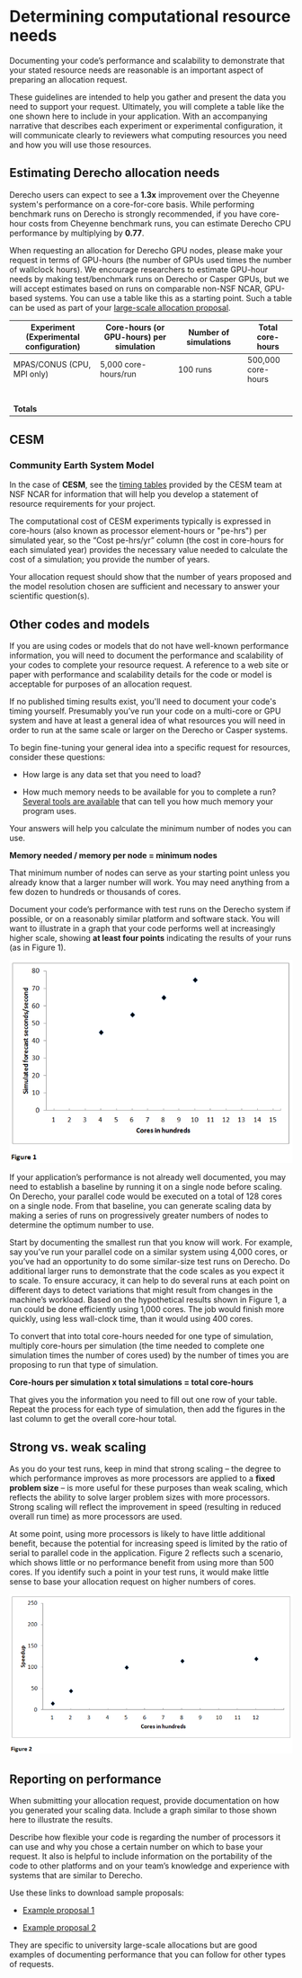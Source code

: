 # Determining computational resource needs

Documenting your code’s performance and scalability to demonstrate that
your stated resource needs are reasonable is an important aspect of
preparing an allocation request.

These guidelines are intended to help you gather and present the data
you need to support your request. Ultimately, you will complete a table
like the one shown here to include in your application. With an
accompanying narrative that describes each experiment or experimental
configuration, it will communicate clearly to reviewers what computing
resources you need and how you will use those resources.

## Estimating Derecho allocation needs

Derecho users can expect to see a **1.3x** improvement over the Cheyenne
system's performance on a core-for-core basis. While performing benchmark
runs on Derecho is strongly recommended, if you have core-hour costs
from Cheyenne benchmark runs, you can estimate Derecho CPU performance by
multiplying by **0.77**.

When requesting an allocation for Derecho GPU nodes, please make your
request in terms of GPU-hours (the number of GPUs used times the number
of wallclock hours). We encourage researchers to estimate GPU-hour needs
by making test/benchmark runs on Derecho or Casper GPUs, but we will
accept estimates based on runs on comparable non-NSF NCAR, GPU-based systems.
You can use a table like this as a starting point. Such a table can be
used as part of your [large-scale allocation proposal](../university-allocations/university-large-allocation-request-preparation-instructions/).

<table style="width:100%;">
  <colgroup>
    <col style="width: 30%" />
    <col style="width: 27%" />
    <col style="width: 24%" />
    <col style="width: 17%" />
  </colgroup>
  <thead>
    <tr class="header">
      <th><strong>Experiment</strong><br />
        <strong>(Experimental configuration)</strong></th>
      <th><strong>Core-hours (or GPU-hours) per simulation</strong></th>
      <th><strong>Number of simulations</strong></th>
      <th><strong>Total core-hours</strong></th>
    </tr>
  </thead>
  <tbody>
    <tr class="odd">
      <td>MPAS/CONUS (CPU, MPI only)</td>
      <td>5,000 core-hours/run</td>
      <td>100 runs</td>
      <td>500,000 core-hours</td>
    </tr>
    <tr class="even">
      <td></td>
      <td></td>
      <td></td>
      <td></td>
    </tr>
    <tr class="odd">
      <td></td>
      <td></td>
      <td></td>
      <td></td>
    </tr>
    <tr class="even">
      <td></td>
      <td></td>
      <td></td>
      <td></td>
    </tr>
    <tr class="odd">
      <td></td>
      <td></td>
      <td></td>
      <td></td>
    </tr>
    <tr class="even">
      <td></td>
      <td></td>
      <td></td>
      <td></td>
    </tr>
    <tr class="odd">
      <td></td>
      <td></td>
      <td></td>
      <td></td>
    </tr>
    <tr class="even">
      <td><strong>Totals</strong></td>
      <td></td>
      <td></td>
      <td></td>
    </tr>
  </tbody>
</table>

## CESM

### Community Earth System Model

In the case of **CESM**, see the [timing tables](https://csegweb.cgd.ucar.edu/timing/cgi-bin/timings.cgi)
provided by the CESM team at NSF NCAR for information that will help you
develop a statement of resource requirements for your project.

The computational cost of CESM experiments typically is expressed in
core-hours (also known as processor element-hours or "pe-hrs") per
simulated year, so the “Cost pe-hrs/yr” column (the cost in core-hours
for each simulated year) provides the necessary value needed to
calculate the cost of a simulation; you provide the number of years.

Your allocation request should show that the number of years proposed
and the model resolution chosen are sufficient and necessary to answer
your scientific question(s).

## Other codes and models

If you are using codes or models that do not have well-known performance
information, you will need to document the performance and scalability
of your codes to complete your resource request. A reference to a web
site or paper with performance and scalability details for the code or
model is acceptable for purposes of an allocation request.

If no published timing results exist, you'll need to document your code's
timing yourself. Presumably you’ve run your code on a multi-core or GPU
system and have at least a general idea of what resources you will need
in order to run at the same scale or larger on the Derecho or Casper systems.

To begin fine-tuning your general idea into a specific request for
resources, consider these questions:

- How large is any data set that you need to load?

- How much memory needs to be available for you to complete a run?
  [Several tools are available](../../pbs/checking-memory-use/) that can tell
  you how much memory your program uses.

Your answers will help you calculate the minimum number of nodes you can
use.

**Memory needed / memory per node = minimum nodes**

That minimum number of nodes can serve as your starting point unless you
already know that a larger number will work. You may need anything from
a few dozen to hundreds or thousands of cores.

Document your code’s performance with test runs on the Derecho system
if possible, or on a reasonably similar platform and software stack. You
will want to illustrate in a graph that your code performs well at
increasingly higher scale, showing **at least four points** indicating
the results of your runs (as in Figure 1).

![](determining-computational-resource-needs/media/image1.png)

If your application’s performance is not already well documented, you
may need to establish a baseline by running it on a single node before
scaling. On Derecho, your parallel code would be executed on a total of
128 cores on a single node. From that
baseline, you can generate scaling data by making a series of runs on
progressively greater numbers of nodes to determine the optimum number
to use.

Start by documenting the smallest run that you know will work. For
example, say you’ve run your parallel code on a similar system using
4,000 cores, or you’ve had an opportunity to do some similar-size test
runs on Derecho. Do additional larger runs to demonstrate that the code
scales as you expect it to scale. To ensure accuracy, it can help to do
several runs at each point on different days to detect variations that
might result from changes in the machine’s workload. Based on the
hypothetical results shown in Figure 1, a run could be done efficiently
using 1,000 cores. The job would finish more quickly, using less
wall-clock time, than it would using 400 cores.

To convert that into total core-hours needed for one type of simulation,
multiply core-hours per simulation (the time needed to complete one
simulation times the number of cores used) by the number of times you
are proposing to run that type of simulation.

**Core-hours per simulation x total simulations = total core-hours**

That gives you the information you need to fill out one row of your
table. Repeat the process for each type of simulation, then add the
figures in the last column to get the overall core-hour total.

## Strong vs. weak scaling

As you do your test runs, keep in mind that strong scaling – the degree
to which performance improves as more processors are applied to a
**fixed problem size** – is more useful for these purposes than weak
scaling, which reflects the ability to solve larger problem sizes with
more processors. Strong scaling will reflect the improvement in speed
(resulting in reduced overall run time) as more processors are used.

At some point, using more processors is likely to have little additional
benefit, because the potential for increasing speed is limited by the
ratio of serial to parallel code in the application. Figure 2 reflects
such a scenario, which shows little or no performance benefit from using
more than 500 cores. If you identify such a point in your test runs,
it would make little sense to base your allocation request on higher
numbers of cores.

![](determining-computational-resource-needs/media/image2.png)

## Reporting on performance

When submitting your allocation request, provide documentation on how
you generated your scaling data. Include a graph similar to those shown
here to illustrate the results.

Describe how flexible your code is regarding the number of processors it
can use and why you chose a certain number on which to base your
request. It also is helpful to include information on the portability of
the code to other platforms and on your team’s knowledge and experience
with systems that are similar to Derecho.

Use these links to download sample proposals:

- [Example proposal 1](../university-allocations/Example_Proposal_1_Spring2020.pdf)

- [Example proposal 2](../university-allocations/Example_Proposal_2_Fall2019.pdf)

They are specific to university large-scale allocations but are good examples
of documenting performance that you can follow for other types of
requests.
